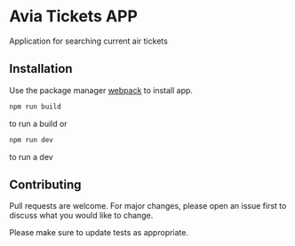# Avia Tickets APP

Application for searching current air tickets

## Installation

Use the package manager [webpack](https://webpack.js.org/) to install app.

```bash
npm run build
```

to run a build or

```bash
npm run dev
```

to run a dev

## Contributing

Pull requests are welcome. For major changes, please open an issue first to discuss what you would like to change.

Please make sure to update tests as appropriate.
